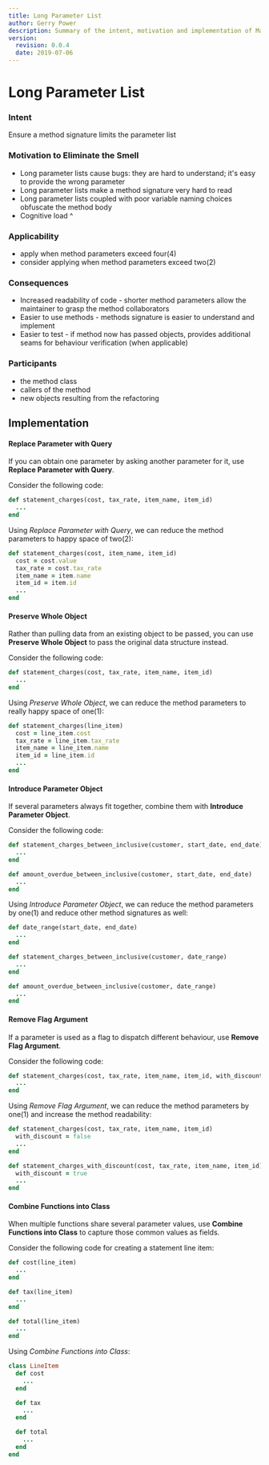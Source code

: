 ```yaml
---
title: Long Parameter List 
author: Gerry Power
description: Summary of the intent, motivation and implementation of Martin Fowler's 'Long Parameter List' refactoring
version:
  revision: 0.0.4
  date: 2019-07-06
---
```

# Long Parameter List

### Intent

Ensure a method signature limits the parameter list

### Motivation to Eliminate the Smell

- Long parameter lists cause bugs: they are hard to understand; it's easy to provide the wrong parameter
- Long parameter lists make a method signature very hard to read
- Long parameter lists coupled with poor variable naming choices obfuscate the method body
- Cognitive load ^

### Applicability

- apply when method parameters exceed four(4)
- consider applying when method parameters exceed two(2)

### Consequences

- Increased readability of code - shorter method parameters allow the maintainer to grasp the method collaborators 
- Easier to use methods - methods signature is easier to understand and implement
- Easier to test - if method now has passed objects, provides additional seams for behaviour verification (when applicable)

### Participants

- the method class
- callers of the method
- new objects resulting from the refactoring

## Implementation

#### Replace Parameter with Query

If you can obtain one parameter by asking another parameter for it, use **Replace Parameter with Query**.

Consider the following code:

```ruby
def statement_charges(cost, tax_rate, item_name, item_id)
  ...
end
```

Using *Replace Parameter with Query*, we can reduce the method parameters to happy space of two(2):

```ruby
def statement_charges(cost, item_name, item_id)
  cost = cost.value
  tax_rate = cost.tax_rate
  item_name = item.name
  item_id = item.id
  ...
end
```



#### Preserve Whole Object

Rather than pulling data from an existing object to be passed, you can use **Preserve Whole Object** to pass the original data structure instead.

Consider the following code:

```ruby
def statement_charges(cost, tax_rate, item_name, item_id)
  ...
end
```

Using *Preserve Whole Object*, we can reduce the method parameters to really happy space of one(1):

```ruby
def statement_charges(line_item)
  cost = line_item.cost
  tax_rate = line_item.tax_rate
  item_name = line_item.name
  item_id = line_item.id
  ...
end
```



#### Introduce Parameter Object

If several parameters always fit together, combine them with **Introduce Parameter Object**.

Consider the following code: 

```ruby
def statement_charges_between_inclusive(customer, start_date, end_date)
  ...
end

def amount_overdue_between_inclusive(customer, start_date, end_date)
  ...
end
```

Using *Introduce Parameter Object*, we can reduce the method parameters by one(1) and reduce other method signatures as well:

```ruby
def date_range(start_date, end_date)
  ...
end

def statement_charges_between_inclusive(customer, date_range)
  ...
end

def amount_overdue_between_inclusive(customer, date_range)
  ...
end
```

#### Remove Flag Argument

If a parameter is used as a flag to dispatch different behaviour, use **Remove Flag Argument**.

Consider the following code:

```ruby
def statement_charges(cost, tax_rate, item_name, item_id, with_discount)
  ...
end
```

Using *Remove Flag Argument*, we can reduce the method parameters by one(1) and increase the method readability:

```ruby
def statement_charges(cost, tax_rate, item_name, item_id)
  with_discount = false
  ...
end

def statement_charges_with_discount(cost, tax_rate, item_name, item_id)
  with_discount = true
  ...
end
```

#### Combine Functions into Class

When multiple functions share several parameter values, use **Combine Functions into Class** to capture those common values as fields.

Consider the following code for creating a statement line item:

```ruby
def cost(line_item)
  ...
end

def tax(line_item)
  ...
end

def total(line_item)
  ...
end
```

Using *Combine Functions into Class*:

```ruby
class LineItem
  def cost
    ...
  end

  def tax
    ...
  end

  def total
    ...
  end
end
```

